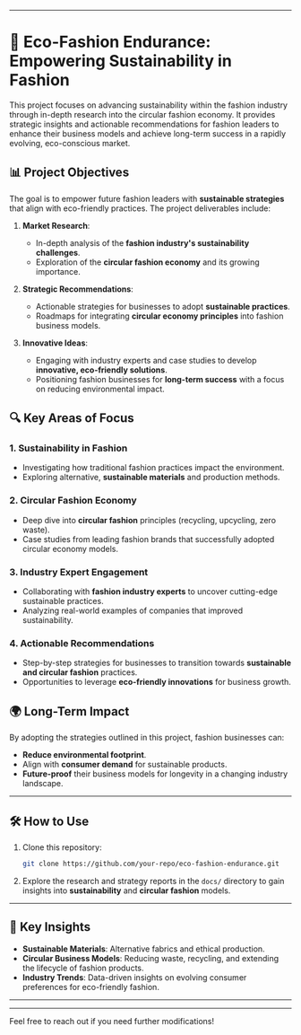 
---

# 🌿 Eco-Fashion Endurance: Empowering Sustainability in Fashion

This project focuses on advancing sustainability within the fashion industry through in-depth research into the circular fashion economy. It provides strategic insights and actionable recommendations for fashion leaders to enhance their business models and achieve long-term success in a rapidly evolving, eco-conscious market.

## 📊 Project Objectives

The goal is to empower future fashion leaders with **sustainable strategies** that align with eco-friendly practices. The project deliverables include:

1. **Market Research**:
   - In-depth analysis of the **fashion industry's sustainability challenges**.
   - Exploration of the **circular fashion economy** and its growing importance.

2. **Strategic Recommendations**:
   - Actionable strategies for businesses to adopt **sustainable practices**.
   - Roadmaps for integrating **circular economy principles** into fashion business models.

3. **Innovative Ideas**:
   - Engaging with industry experts and case studies to develop **innovative, eco-friendly solutions**.
   - Positioning fashion businesses for **long-term success** with a focus on reducing environmental impact.

## 🔍 Key Areas of Focus

### 1. **Sustainability in Fashion**
   - Investigating how traditional fashion practices impact the environment.
   - Exploring alternative, **sustainable materials** and production methods.

### 2. **Circular Fashion Economy**
   - Deep dive into **circular fashion** principles (recycling, upcycling, zero waste).
   - Case studies from leading fashion brands that successfully adopted circular economy models.

### 3. **Industry Expert Engagement**
   - Collaborating with **fashion industry experts** to uncover cutting-edge sustainable practices.
   - Analyzing real-world examples of companies that improved sustainability.

### 4. **Actionable Recommendations**
   - Step-by-step strategies for businesses to transition towards **sustainable and circular fashion** practices.
   - Opportunities to leverage **eco-friendly innovations** for business growth.

## 🌍 Long-Term Impact

By adopting the strategies outlined in this project, fashion businesses can:
- **Reduce environmental footprint**.
- Align with **consumer demand** for sustainable products.
- **Future-proof** their business models for longevity in a changing industry landscape.

---

## 🛠 How to Use

1. Clone this repository:
   ```bash
   git clone https://github.com/your-repo/eco-fashion-endurance.git
   ```
2. Explore the research and strategy reports in the `docs/` directory to gain insights into **sustainability** and **circular fashion** models.

---

## 🌟 Key Insights

- **Sustainable Materials**: Alternative fabrics and ethical production.
- **Circular Business Models**: Reducing waste, recycling, and extending the lifecycle of fashion products.
- **Industry Trends**: Data-driven insights on evolving consumer preferences for eco-friendly fashion.

---


---

Feel free to reach out if you need further modifications!
